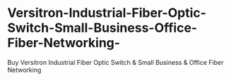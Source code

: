 # Versitron-Industrial-Fiber-Optic-Switch-Small-Business-Office-Fiber-Networking-
Buy Versitron Industrial Fiber Optic Switch &amp; Small Business &amp; Office Fiber Networking 
